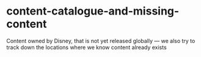 # content-catalogue-and-missing-content
Content owned by Disney, that is not yet released globally — we also try to track down the locations where we know content already exists

